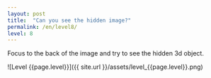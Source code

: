 ```yaml
---
layout: post
title:  "Can you see the hidden image?"
permalink: /en/level8/
level: 8
---
```

Focus to the back of the image and try to see the hidden 3d object.

![Level {{page.level}}]({{ site.url }}/assets/level_{{page.level}}.png)
